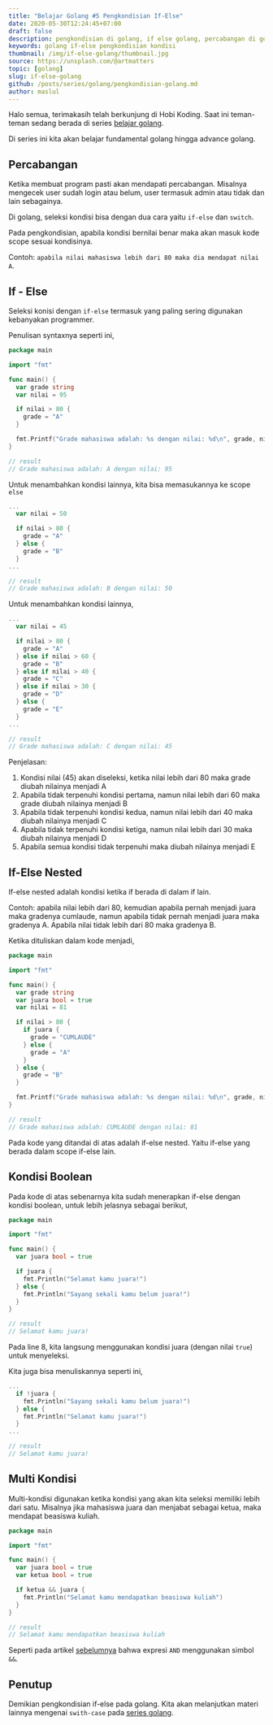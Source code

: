 ```yaml
---
title: "Belajar Golang #5 Pengkondisian If-Else"
date: 2020-05-30T12:24:45+07:00
draft: false
description: pengkondisian di golang, if else golang, percabangan di golang, seleksi kondisi menggunakan if-else di golang
keywords: golang if-else pengkondisian kondisi
thumbnail: /img/if-else-golang/thumbnail.jpg
source: https://unsplash.com/@artmatters
topic: [golang]
slug: if-else-golang
github: /posts/series/golang/pengkondisian-golang.md
author: maslul
---
```


Halo semua, terimakasih telah berkunjung di Hobi Koding. Saat ini teman-teman sedang berada di series [belajar golang](https://hobikoding.com/series/golang/).

Di series ini kita akan belajar fundamental golang hingga advance golang.

## Percabangan

Ketika membuat program pasti akan mendapati percabangan. Misalnya mengecek user sudah login atau belum, user termasuk admin atau tidak dan lain sebagainya.

Di golang, seleksi kondisi bisa dengan dua cara yaitu `if-else` dan `switch`.

Pada pengkondisian, apabila kondisi bernilai benar maka akan masuk kode scope sesuai kondisinya.

Contoh: `apabila nilai mahasiswa lebih dari 80 maka dia mendapat nilai A`.

## If - Else

Seleksi konisi dengan `if-else` termasuk yang paling sering digunakan kebanyakan programmer.

Penulisan syntaxnya seperti ini,

```go {hl_lines=["9-11"]}
package main

import "fmt"

func main() {
  var grade string
  var nilai = 95

  if nilai > 80 {
    grade = "A"
  }

  fmt.Printf("Grade mahasiswa adalah: %s dengan nilai: %d\n", grade, nilai)
}

// result
// Grade mahasiswa adalah: A dengan nilai: 95
```

Untuk menambahkan kondisi lainnya, kita bisa memasukannya ke scope `else`

```go {hl_lines=["6-8"]}
...
  var nilai = 50

  if nilai > 80 {
    grade = "A"
  } else {
    grade = "B"
  }
...

// result
// Grade mahasiswa adalah: B dengan nilai: 50
```

Untuk menambahkan kondisi lainnya,

```go {hl_lines=["6-14"]}
...
  var nilai = 45

  if nilai > 80 {
    grade = "A"
  } else if nilai > 60 {
    grade = "B"
  } else if nilai > 40 {
    grade = "C"
  } else if nilai > 30 {
    grade = "D"
  } else {
    grade = "E"
  }
...

// result
// Grade mahasiswa adalah: C dengan nilai: 45
```

Penjelasan:

1. Kondisi nilai (45) akan diseleksi, ketika nilai lebih dari 80 maka grade diubah nilainya menjadi A
1. Apabila tidak terpenuhi kondisi pertama, namun nilai lebih dari 60 maka grade diubah nilainya menjadi B
1. Apabila tidak terpenuhi kondisi kedua, namun nilai lebih dari 40 maka diubah nilainya menjadi C
1. Apabila tidak terpenuhi kondisi ketiga, namun nilai lebih dari 30 maka diubah nilainya menjadi D
1. Apabila semua kondisi tidak terpenuhi maka diubah nilainya menjadi E

## If-Else Nested

If-else nested adalah kondisi ketika if berada di dalam if lain.

Contoh: apabila nilai lebih dari 80, kemudian apabila pernah menjadi juara maka gradenya cumlaude, namun apabila tidak pernah menjadi juara maka gradenya A. Apabila nilai tidak lebih dari 80 maka gradenya B.

Ketika dituliskan dalam kode menjadi,

```go {hl_lines=["11-15"]}
package main

import "fmt"

func main() {
  var grade string
  var juara bool = true
  var nilai = 81

  if nilai > 80 {
    if juara {
      grade = "CUMLAUDE"
    } else {
      grade = "A"
    }
  } else {
    grade = "B"
  }

  fmt.Printf("Grade mahasiswa adalah: %s dengan nilai: %d\n", grade, nilai)
}

// result
// Grade mahasiswa adalah: CUMLAUDE dengan nilai: 81
```

Pada kode yang ditandai di atas adalah if-else nested. Yaitu if-else yang berada dalam scope if-else lain.

## Kondisi Boolean

Pada kode di atas sebenarnya kita sudah menerapkan if-else dengan kondisi boolean, untuk lebih jelasnya sebagai berikut,

```go {hl_lines=[8]}
package main

import "fmt"

func main() {
  var juara bool = true

  if juara {
    fmt.Println("Selamat kamu juara!")
  } else {
    fmt.Println("Sayang sekali kamu belum juara!")
  }
}

// result
// Selamat kamu juara!
```

Pada line 8, kita langsung menggunakan kondisi juara (dengan nilai `true`) untuk menyeleksi.

Kita juga bisa menuliskannya seperti ini,

```go {hl_lines=[2]}
...
  if !juara {
    fmt.Println("Sayang sekali kamu belum juara!")
  } else {
    fmt.Println("Selamat kamu juara!")
  }
...

// result
// Selamat kamu juara!
```

## Multi Kondisi

Multi-kondisi digunakan ketika kondisi yang akan kita seleksi memiliki lebih dari satu. Misalnya jika mahasiswa juara dan menjabat sebagai ketua, maka mendapat beasiswa kuliah.

```go {hl_lines=[9]}
package main

import "fmt"

func main() {
  var juara bool = true
  var ketua bool = true

  if ketua && juara {
    fmt.Println("Selamat kamu mendapatkan beasiswa kuliah")
  }
}

// result
// Selamat kamu mendapatkan beasiswa kuliah
```

Seperti pada artikel [sebelumnya](http://localhost:1313/operator-golang/) bahwa expresi `AND` menggunakan simbol `&&`.

## Penutup

Demikian pengkondisian if-else pada golang. Kita akan melanjutkan materi lainnya mengenai `swith-case` pada [series golang](https://hobikoding.com/series/golang/).
